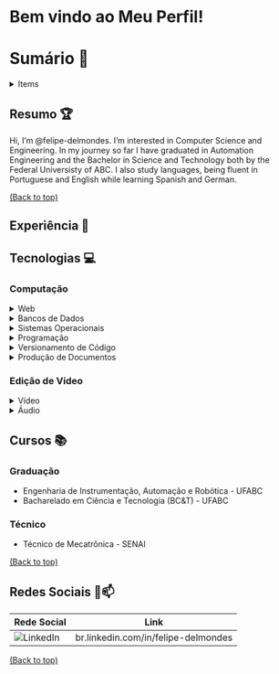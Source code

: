# Bem vindo ao Meu Perfil! 

# Sumário 📝

<details> <summary>Items</summary>

- [Resumo](#-Resumo)

- [Experiência](#-Experiência)

- [Cursos](#-Cursos)

- [Redes Sociais](#-Redes-Sociais)


</details>

## Resumo 🏆

Hi, I’m @felipe-delmondes. I’m interested in Computer Science and Engineering.
In my journey so far I have graduated in Automation Engineering and the Bachelor in Science and Technology both by the Federal Universisty of ABC. 
I also study languages, being fluent in Portuguese and English while learning Spanish and German.


[(Back to top)](#Sumário)

## Experiência 🚀

## Tecnologias 💻

### Computação

<details> <summary>Web</summary>

- ![CSS3](https://img.shields.io/badge/css3-%231572B6.svg?style=for-the-badge&logo=css3&logoColor=white)

- ![HTML5](https://img.shields.io/badge/html5-%23E34F26.svg?style=for-the-badge&logo=html5&logoColor=white)

- ![JavaScript](https://img.shields.io/badge/javascript-%23323330.svg?style=for-the-badge&logo=javascript&logoColor=%23F7DF1E)

</details>

 <details> <summary>Bancos de Dados</summary>

- ![MicrosoftSQLServer](https://img.shields.io/badge/Microsoft%20SQL%20Sever-CC2927?style=for-the-badge&logo=microsoft%20sql%20server&logoColor=white)

- ![Postgres](https://img.shields.io/badge/postgres-%23316192.svg?style=for-the-badge&logo=postgresql&logoColor=white)

</details>

 <details> <summary>Sistemas Operacionais</summary>

- ![Ubuntu](https://img.shields.io/badge/Ubuntu-E95420?style=for-the-badge&logo=ubuntu&logoColor=white)

- ![Windows](https://img.shields.io/badge/Windows-0078D6?style=for-the-badge&logo=windows&logoColor=white)

</details>

 <details> <summary>Programação</summary>

- ![Python](https://img.shields.io/badge/python-3670A0?style=for-the-badge&logo=python&logoColor=ffdd54)
  
- ![C++](https://img.shields.io/badge/c++-%2300599C.svg?style=for-the-badge&logo=c%2B%2B&logoColor=white)
  
- ![Java](https://img.shields.io/badge/java-%23ED8B00.svg?style=for-the-badge&logo=java&logoColor=white)

</details>


 <details> <summary>Versionamento de Código</summary>

- ![Git](https://img.shields.io/badge/git-%23F05033.svg?style=for-the-badge&logo=git&logoColor=white)
  
- ![GitHub](https://img.shields.io/badge/github-%23121011.svg?style=for-the-badge&logo=github&logoColor=white)

</details>

 <details> <summary>Produção de Documentos</summary>

- ![LaTeX](https://img.shields.io/badge/latex-%23008080.svg?style=for-the-badge&logo=latex&logoColor=white)
  
- ![LibreOffice](https://img.shields.io/badge/LibreOffice-%2318A303?style=for-the-badge&logo=LibreOffice&logoColor=white)
  
- ![Microsoft Word](https://img.shields.io/badge/Microsoft_Word-2B579A?style=for-the-badge&logo=microsoft-word&logoColor=white)

</details>

### Edição de Vídeo

<details> <summary>Vídeo</summary>

- ![Adobe Premiere Pro](https://img.shields.io/badge/Adobe%20Premiere%20Pro-9999FF.svg?style=for-the-badge&logo=Adobe%20Premiere%20Pro&logoColor=white)

</details>

<details> <summary>Áudio</summary>

- Audacity 	![Audacity](https://img.shields.io/badge/Audacity-0000CC?style=for-the-badge&logo=audacity&logoColor=white)

</details>


## Cursos 📚

### Graduação 
- Engenharia de Instrumentação, Automação e Robótica - UFABC
- Bacharelado em Ciência e Tecnologia (BC&T) - UFABC

### Técnico
- Técnico de Mecatrônica - SENAI

[(Back to top)](#Sumário)

## Redes Sociais 📱📫


| Rede Social   | Link      |    
| ------- | --------------------- | 
| ![LinkedIn](https://img.shields.io/badge/linkedin-%230077B5.svg?style=for-the-badge&logo=linkedin&logoColor=white)| br.linkedin.com/in/felipe-delmondes

[(Back to top)](#Sumário)
